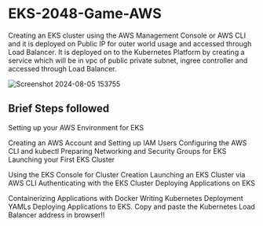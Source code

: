 # EKS-2048-Game-AWS
 Creating an EKS cluster using the AWS Management Console or AWS CLI and it is deployed on Public IP for outer world usage and accessed through Load Balancer. It is deployed on to the Kubernetes Platform by creating a service which will be in vpc of public private subnet, ingree controller and accessed through Load Balancer.


![Screenshot 2024-08-05 153755](https://github.com/user-attachments/assets/7c8fd7cd-835a-4972-b00e-dd0482ec7b11)


## Brief Steps followed

Setting up your AWS Environment for EKS

Creating an AWS Account and Setting up IAM Users
Configuring the AWS CLI and kubectl
Preparing Networking and Security Groups for EKS
Launching your First EKS Cluster

Using the EKS Console for Cluster Creation
Launching an EKS Cluster via AWS CLI
Authenticating with the EKS Cluster
Deploying Applications on EKS

Containerizing Applications with Docker
Writing Kubernetes Deployment YAMLs
Deploying Applications to EKS.
Copy and paste the Kubernetes Load Balancer address in browser!!
